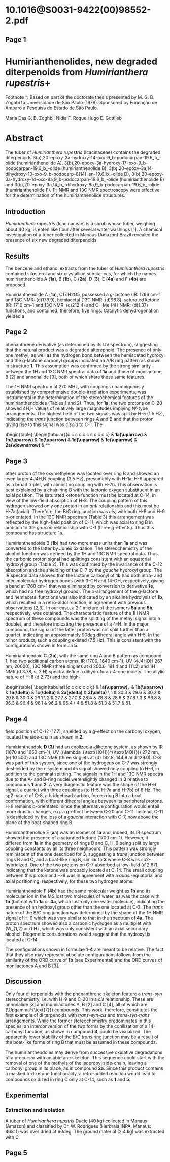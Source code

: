 # 10.1016@S0031-9422(00)98552-2.pdf

## Page 1



# Humirianthenolides, new degraded diterpenoids from _Humirianthera rupestris_+
Footnote †: Based on part of the doctorate thesis presented by M. G. B. Zoghbi to Universidade de São Paulo (1979). Sponsored by Fundação de Amparo à Pesquisa do Estado de São Paulo.

Maria Das G. B. Zoghbi, Nidia F. Roque Hugo E. Gottlieb

# Abstract

The tuber of _Humirianthera rupestris_ (Icacinaceae) contains the degraded diterpenoids 3\(b\),20-epoxy-3a-hydroxy-14-oxo-9_b-podocarpan-19.6_b_-olide (humirianthenolide A), 3\(b\),20-epoxy-3a-hydroxy-17-oxo-9_b-podocarpan-19.6_b_-olide (humirianthenolide B), 3\(b\),20-epoxy-3a,14-dihydroxy-13-oxo-9_b-podocarp-8(14)-en-19.6_b_-olide D), 3\(b\),20-epoxy-3a-hydroxy-14-oxo-8a,9_b-podocarpan-19.6_b_-olide (humirianthenolide E) and 3\(b\),20-epoxy-3a,14_b_-dihydroxy-8a,9_b-podocarpan-19.6_b_-olide (humirianthenolide F). 1H NMR and 13C NMR spectroscopy were effective for the determination of the humirianthenolide structures.

## Introduction

_Humirianthera rupestris_ (Icacinaceae) is a shrub whose tuber, weighing about 40 kg, is eaten like flour after several water washings [1]. A chemical investigation of a tuber collected in Manaus (Amazon) Brazil revealed the presence of six new degraded diterpenoids.

## Results

The benzene and ethanol extracts from the tuber of _Humirianthera rupestris_ contained sitosterol and six crystalline substances, for which the names humirianthenolide A (**1a**), B (**1b**), C (**2a**), D (**3**), E (**4a**) and F (**4b**) are proposed.

Humirianthenolide A (**1a**), C17.H2O5, possessed a _g_-lactone (IR: 1766 cm-1 and 13C NMR: \(d\)179.9), hemiacetal (13C NMR: \(d\)96.8), saturated ketone (IR: 1710 cm-1 and 13C NMR: \(d\)212.4) and C--Me (4H NMR: \(d\)1.37) functions, and contained, therefore, five rings. Catalytic dehydrogenation yielded a

## Page 2

phenanthrene derivative (as determined by its UV spectrum), suggesting that the natural product was a degraded alterepnoid. The presence of only one methyl, as well as the hydrogen bond between the hemiacetad hydroxyl and the g-lactone carbonyl groups indicated an A/B ring pattern as shown in structure **1**. This assumption was confirmed by the strong similarity between the 1H and 13C NMR spectral data of **1a** and those of monilactone B [2] and annonalide [3], both of which share these same features.

The 1H NMR spectrum at 270 MHz, with couplings unambiguously established by comprehensive double-irradiation experiments, was instrumental in the determination of the stereochemical features of the humirianthendoides (Tables 1 and 2). Thus, for **1a**, the two protons on C-20 showed 4H,H values of relatively large magnitudes implying _W_-type arrangements. The highest field of the two signals was split by H-5 (1.5 Hz), indicating the _trans_ junction between rings A and B and that the proton giving rise to this signal was _cisoid_ to C-1. The

\begin{table}
\begin{tabular}{c c c c c c c c c c c}  & **1a\(\uparrow\)** & **1b\(\uparrow\)** & **1c\(\uparrow\)** & **1d\(\uparrow\)** & **1e\(\uparrow\)** & **2a\(\downarrow\)** & **

## Page 3

other proton of the oxymethylene was located over ring B and showed an even larger 4J4H,N coupling (3.5 Hz), presumably with H-1a. H-6 appeared as a broad triplet, with almost no coupling with H-7b. This observation is best explained by a chair-ring B with the lactonic oxygen substituent in an axial position. The saturated ketone function must be located at C-14, in view of the low-field absorption of H-8. The coupling pattern of this hydrogen showed only one proton in an _anti_ relationship and this must be H-7a (axial). Therefore, the B/C ring junction was _cis_, with both H-8 and H-9 b-orientated. In the 13C NMR spectrum (Table 3) this arrangement was reflected by the high-field position of C-11, which was axial to ring B in addition to the _gauche_ relationship with C-1 (three g-effects). Thus this compound has structure 1a.

Humirianthendoide B (**1b**) had two more mass units than **1a** and was converted to the latter by Jones oxidation. The stereochemistry of the alcohol function was defined by the 1H and 13C NMR spectral data. Thus, the carbonic proton signal had splittings consistent with an equatorial hydroxyl group (Table 2). This was confirmed by the invariance of the C-12 absorption and the shielding of the C-7 by the _gauche_ hydroxyl group. The IR spectral data showed that the lactone carbonyl of **1b** had both intra- and inter-molecular hydrogen bonds (with 3-OH and 14-OH, respectively, giving a band at 1760 cm-1 that was eliminated by conversion to derivative **1e**, which had no free hydroxyl groups). The b-arrangement of the g-lactone and hemiacetal functions was also indicated by an alkaline hydrolysis of **1b**, which resulted in a retro-aldol reaction, in agreement with previous observations [2,3]. In our case, a 2:1 mixture of the isomers **5a** and **5b**, respectively, was obtained. The characteristic feature of the 1H NMR spectrum of these compounds was the splitting of the methyl signal into a doublet, and therefore indicating the presence of a 4-H. In the major compound, the signal of the latter proton was not split further than a quartet, indicating an approximately 90deg dihedral angle with H-5. In the minor product, such a coupling existed (7.5 Hz). This is consistent with the configurations shown in formula **5**.

Humirianthendoic C (**2a**), with the same ring A and B pattern as compound 1, had two additional carbon atoms. IR (1700, 1640 cm-1), UV (4J4HOH 267 nm, 20000), 13C NMR (three singlets at d 200.6, 191.4 and 111.2) and 1H NMR (d 3.78, s, 2 H) spectra define a dihydrofuran-4-one moiety. The allylic nature of H-8 (d 2.73) and the high-

\begin{table}
\begin{tabular}{c c c c c c c}  & **1a\(\uparrow\), ** & **1b\(\uparrow\)** & **1b\(\delta\)** & **1c\(\delta\)** & **2a\(\delta\)** & **3\(\delta\)** \\
1 & 30.3 & 29.6 & 30.3 & 29.8 & 30.0 & 29.1 \\
2 & 27.7 & 27.0 & 28.4 & 28.8 & 28.8 & 27.8 \\
3 & 96.8 & 96.3 & 96.4 & 96.1 & 96.2 & 96.4 \\
4 & 51.8 & 51.3 & 51.7 & 51.



## Page 4

field position of C-12 (17.7), shielded by a g-effect on the carbonyl oxygen, located the side-chain as shown in **2**.

Humirianthendole **D (3)** had an enolized a-diketone system, as shown by IR (1670 and 1650 cm-1), UV (\(\lambda_{\text{HOH}}^{\text{MOH}}\) 272 nm, \(e\) 10 500) and 13C NMR (three singlets at \(d\) 192.8, 144.9 and 129.0). C-8 was part of this system, since one of the hydrogens on C-7 was strongly deshielded by the r-system and its signal showed only coupling to H-6, in addition to the geminal splitting. The signals in the 1H and 13C NMR spectra due to the A- and B-ring nuclei were slightly changed in **3** relative to compounds **1** and **2**. A very diagnostic feature was the shape of the H-6 signal, a quartet with three couplings (to H-5, H-7a and H-7b) of 8 Hz. The sp2 nature of C-8, a bridgehead carbon, forces ring B into a boat conformation, with different dihedral angles between its peripheral protons. H-9 remains b-orientated, since the alternative configuration would entail more drastic changes, e.g. a g-effect between C-20 and C-11. Instead, C-11 is deshielded by the loss of a _gauche_ interaction with C-7, now above the plane of the boat-shaped ring B.

Humiroanthenolide E (**a**a) was an isomer of **1a** and, indeed, its IR spectrum showed the presence of a saturated ketone (1700 cm-1). However, it differed from **1a** in the geometry of rings B and C, H-6 being split by large coupling constants by all its three neighbours. This pattern was strongly reminiscent of the one described for **3**, suggesting a _trans_ junction between rings B and C, and a boat-like ring B, similar to **3** where C-8 was sp2-hybridized. One of the two protons on C-7 absorbed at low-field (_d_ 2.67), indicating that the ketone was probably located at C-14. The small coupling between this proton and H-8 was in agreement with a _quasi_-equatorial and axial positioning, respectively, for these two hydrogen atoms.

Humirianthendole F (**4b**) had the same molecular weight as **1b** and its molecular ion in the MS lost two molecules of water, as was the case with **1b** (but not with **1a** or **4a**, which lost only one water molecule), indicating the presence of an hydroxyl group other than the one located at C-3. The _trans_ nature of the B/C ring junction was determined by the shape of the 1H NMR signal of H-6 which was very similar to that in the spectrum of **4a**. The proton spectrum showed also a carbonic hydrogen as a multiplet with \(W_{1,2} = 7\) Hz, which was only consistent with an axial secondary alcohol. Biogenetic considerations would suggest that the hydroxyl is located at C-14.

The configurations shown in formulae **1**-**4** are meant to be relative. The fact that they also may represent absolute configurations follows from the similarity of the ORD curve of **1b** (see Experimental) and the ORD curves of monilactones A and B [3].

## Discussion

Only four di terpenoids with the phenanthrene skeleton feature a _trans_-_syn_ stereochemistry, i.e. with H-9 and C-20 in a _cis_ relationship. These are annonalide [3] and momilactones A, B [2] and C [4], all of which are \(\Upgamma^{\text{7}}\) compounds. This work, therefore, constitutes the first example of di terpenoids with _trans_-_syn_-_cis_ and _trans_-_syn_-_trans_ arrangements. While the former stereochemistry predominates in this species, an interconversion of the two forms by the conilization of a 14-carbonyl function, as shown in compound **3**, could be visualized. The apparently lower stability of the B/C _trans_ ring junction may be a result of the boat-like forms of ring B that must be assumed in these compounds.

The humirianthendoles may derive from successive oxidative degradations of a precursor with an abietane skeleton. This sequence could start with the removal of one of the methyls of the isopropyl side-chain, leaving a carbonyl group in its place, as in compound **2a**. Since this product contains a masked b-diketone functionality, a retro-added reaction would lead to compounds oxidized in ring C only at C-14, such as **1** and **5**.

## Experimental

### Extraction and isolation

A tuber of _Humirianhera nupstris_ Ducle (40 kg) collected in Manaus (Amazon) and classified by Dr. W. Rodrigues (Herbraia INPA, Manaus: 46811) was over dried at 60deg. The ground material (2.4 kg) was extracted with C 

## Page 5



